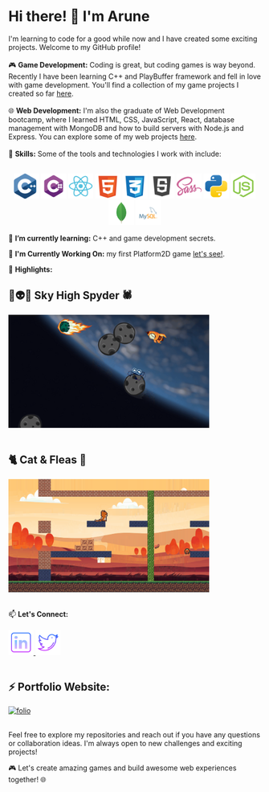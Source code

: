 # Hi there! 👋 I'm Arune

I'm learning to code for a good while now and I have created some exciting projects. Welcome to my GitHub profile! 
<br>
<br>
🎮 **Game Development:** Coding is great, but coding games is way beyond. Recently I have been learning C++ and PlayBuffer framework and fell in love with game development. You'll find a collection of my game projects I  created so far [here](https://github.com/mspaprika?tab=repositories).
<br>
<br>
🌐 **Web Development:** I'm also the graduate of Web Development bootcamp, where I learned HTML, CSS, JavaScript, React, database management with MongoDB and how to build servers with Node.js and Express. You can explore some of my web projects [here](https://github.com/mspaprika?tab=repositories).
<br>
<br>
🔧 **Skills:** Some of the tools and technologies I work with include:
<br>
<br>
<p align="center">
   <img src="data/icons/c.svg" alt="cpp" width="50">
   <img src="data/icons/csharp.svg" alt="csharp" width="50">
  <img src="data/icons/react2.svg" alt="react" width="50">
   <img src="data/icons/html.svg" alt="html" width="50">
   <img src="data/icons/css.svg" alt="css" width="50">
   <img src="data/icons/js2.svg" alt="javaScript" width="50">
   <img src="data/icons/sass.svg" alt="sass" width="50">
   <img src="data/icons/python.svg" alt="python" width="50">
   <img src="data/icons/node2.svg" alt="node" width="50">
   <img src="data/icons/mongo2.svg" alt="mongo" width="50">
   <img src="data/icons/sql.svg" alt="sql" width="50">
</p>

🌱 **I’m currently learning:**  C++ and game development secrets.

🚀 **I'm Currently Working On:**  my first Platform2D game  [let's see!](https://github.com/mspaprika/Platform-2D-Game-).

🌟 **Highlights:**

## 🌌👽🚀 Sky High Spyder 🕷️
<a href="https://github.com/mspaprika/Sky-High-Spyder">
   <img src="data/images/spy_image.png" alt="sky_high" width="400">
</a>
<br>
<br>

## 🐈 Cat & Fleas 🦟
<a href="https://github.com/mspaprika/Platform-2D-Game-">
   <img src="data/images/kitty_image.png" name="kitty" alt="cat_flea" width="400">
</a>

<br>
<br> 

📫 **Let's Connect:**
<br>
<br>
<a href="https://www.linkedin.com/in/arune-janusauskaite-226912266/">
   <img src="data/icons/linkedin.svg" alt="linkedin" width="50"> 
</a>
<a href="https://twitter.com/arunepaprika">
 <img src="data/icons/twitter.svg" alt="sql" width="50"> 
</a>
<br>
<br>

## ⚡ Portfolio Website:
<a href="https://mspaprika.github.io/my-folio-3.0/">
   <img src="data/gifs/folio.gif" alt="folio" width="400">
</a>
<br>
<br>

Feel free to explore my repositories and reach out if you have any questions or collaboration ideas. I'm always open to new challenges and exciting projects!

🎮 Let's create amazing games and build awesome web experiences together! 🌐


<!--
**mspaprika/mspaprika** is a ✨ _special_ ✨ repository because its `README.md` (this file) appears on your GitHub profile.

Here are some ideas to get you started:

- 🔭 I’m currently working on ...
- 🌱 I’m currently learning ...
- 👯 I’m looking to collaborate on ...
- 🤔 I’m looking for help with ...
- 💬 Ask me about ...
- 📫 How to reach me: ...
- 😄 Pronouns: ...
- ⚡ Fun fact: ...
-->
